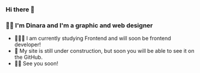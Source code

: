 ### Hi there 👋
### 👧🏻 I'm Dinara and I'm a graphic and web designer
- 👩🏻‍💻 I am currently studying Frontend and will soon be frontend developer!
- 👀 My site is still under construction, but soon you will be able to see it on the GitHub.
- 🖐🏻 See you soon!

<!--
**dina-03/dina-03** is a ✨ _special_ ✨ repository because its `README.md` (this file) appears on your GitHub profile.

Here are some ideas to get you started:

- 🔭 I’m currently working on ...
- 🌱 I’m currently learning ...
- 👯 I’m looking to collaborate on ...
- 🤔 I’m looking for help with ...
- 💬 Ask me about ...
- 📫 How to reach me: ...
- 😄 Pronouns: ...
- ⚡ Fun fact: ...
-->
